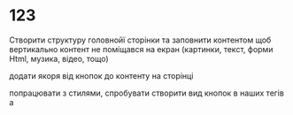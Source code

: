 # 123

Створити структуру головнойї сторінки та заповнити контентом щоб вертикально контент не поміщався на екран
(картинки, текст, форми Html, музика, відео, тощо)

додати якоря від кнопок до контенту на сторінці

попрацювати з стилями, спробувати створити вид кнопок в наших тегів а
